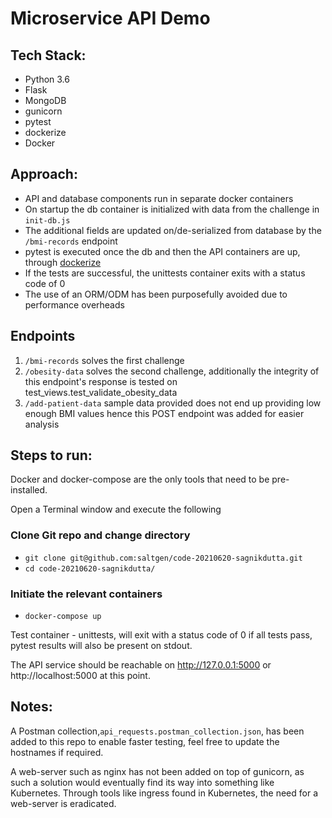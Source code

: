 # Microservice API Demo

## Tech Stack:
* Python 3.6
* Flask
* MongoDB
* gunicorn
* pytest
* dockerize
* Docker

## Approach:

* API and database components run in separate docker containers
* On startup the db container is initialized with data from the challenge in `init-db.js`
* The additional fields are updated on/de-serialized from database by the `/bmi-records` endpoint
* pytest is executed once the db and then the API containers are up, through [dockerize](https://github.com/jwilder/dockerize)
* If the tests are successful, the unittests container exits with a status code of 0
* The use of an ORM/ODM has been purposefully avoided due to performance overheads

## Endpoints

1. `/bmi-records` solves the first challenge
2. `/obesity-data` solves the second challenge, additionally the integrity of this endpoint's 
response is tested on test_views.test_validate_obesity_data
3. `/add-patient-data` sample data provided does not end up providing low enough BMI values
hence this POST endpoint was added for easier analysis

## Steps to run:

Docker and docker-compose are the only tools that need to be pre-installed.

Open a Terminal window and execute the following

### Clone Git repo and change directory

- `git clone git@github.com:saltgen/code-20210620-sagnikdutta.git`
- `cd code-20210620-sagnikdutta/`

### Initiate the relevant containers
- `docker-compose up`
    
Test container - unittests, will exit with a status code of 0 if all tests pass, pytest results will also be present on stdout.

The API service should be reachable on http://127.0.0.1:5000 or http://localhost:5000 at this point.

## Notes:

A Postman collection,`api_requests.postman_collection.json`, has been added to this repo to enable faster testing, feel free to update the hostnames if required.
  
A web-server such as nginx has not been added on top of gunicorn, as such a solution would eventually
find its way into something like Kubernetes. Through tools like ingress found in Kubernetes, the need for a web-server is eradicated.
